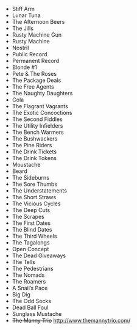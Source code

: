 * Stiff Arm
* Lunar Tuna
* The Afternoon Beers
* The Jills
* Rusty Machine Gun
* Rusty Machine
* Nostril
* Public Record
* Permanent Record
* Blonde #1
* Pete & The Roses
* The Package Deals
* The Free Agents
* The Naughty Daughters
* Cola
* The Flagrant Vagrants
* The Exotic Concoctions
* The Second Fiddles
* The Utility Infielders
* The Bench Warmers
* The Bushwackers
* The Pine Riders
* The Drink Tickets
* The Drink Tokens
* Moustache
* Beard
* The Sideburns
* The Sore Thumbs
* The Understatements
* The Short Straws
* The Vicious Cycles
* The Deep Cuts
* The Scrapes
* The First Dates
* The Blind Dates
* The Third Wheels
* The Tagalongs
* Open Concept
* The Dead Giveaways
* The Tells
* The Pedestrians
* The Nomads
* The Roamers
* A Snail’s Pace
* Big Dig
* The Odd Socks
* Dead Ball Foul
* Sunglass Mustache
* ~~The Manny Trio~~ http://www.themannytrio.com/

